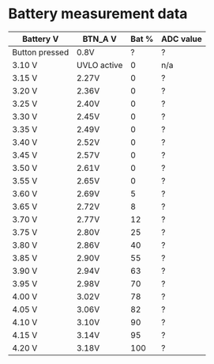 # Battery measurement data

| Battery V      | BTN_A V | Bat %  | ADC value | 
| -------------- | ------- | -----  | ---- |
| Button pressed | 0.8V    | ? | ? |
| 3.10 V | UVLO active    | 0 | n/a |
| 3.15 V | 2.27V    | 0 | ? |
| 3.20 V | 2.36V    | 0 | ? |
| 3.25 V | 2.40V    | 0 | ? |
| 3.30 V | 2.45V    | 0 | ? |
| 3.35 V | 2.49V    | 0 | ? |
| 3.40 V | 2.52V    | 0 | ? |
| 3.45 V | 2.57V    | 0 | ? |
| 3.50 V | 2.61V    | 0 | ? |
| 3.55 V | 2.65V    | 0 | ? |
| 3.60 V | 2.69V    | 5 | ? |
| 3.65 V | 2.72V    | 8 | ? |
| 3.70 V | 2.77V    | 12 | ? |
| 3.75 V | 2.80V    | 25 | ? |
| 3.80 V | 2.86V    | 40 | ? |
| 3.85 V | 2.90V    | 55 | ? |
| 3.90 V | 2.94V    | 63 | ? |
| 3.95 V | 2.98V    | 70 | ? |
| 4.00 V | 3.02V    | 78 | ? |
| 4.05 V | 3.06V    | 82 | ? |
| 4.10 V | 3.10V    | 90 | ? |
| 4.15 V | 3.14V    | 95 | ? |
| 4.20 V | 3.18V    | 100 | ? |
